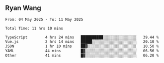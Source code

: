 ## Ryan Wang

<!--START_SECTION:waka-->

```txt
From: 04 May 2025 - To: 11 May 2025

Total Time: 11 hrs 10 mins

TypeScript        4 hrs 24 mins   ██████████░░░░░░░░░░░░░░░   39.44 %
Vue.js            2 hrs 14 mins   █████░░░░░░░░░░░░░░░░░░░░   20.10 %
JSON              1 hr 10 mins    ██▓░░░░░░░░░░░░░░░░░░░░░░   10.50 %
YAML              44 mins         █▓░░░░░░░░░░░░░░░░░░░░░░░   06.56 %
Other             41 mins         █▓░░░░░░░░░░░░░░░░░░░░░░░   06.20 %
```

<!--END_SECTION:waka-->
